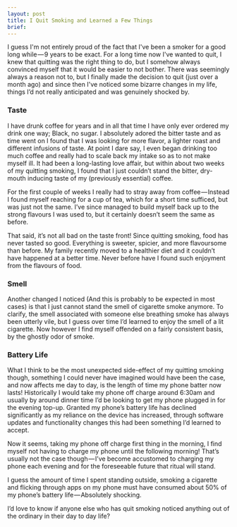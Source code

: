 ```yaml
---
layout: post
title: I Quit Smoking and Learned a Few Things
brief: 
---
```


I guess I'm not entirely proud of the fact that I've been a smoker for a good long while — 9 years to be exact. For a long time now I've wanted to quit, I knew that quitting was the right thing to do, but I somehow always convinced myself that it would be easier to not bother. There was seemingly always a reason not to, but I finally made the decision to quit (just over a month ago) and since then I've noticed some bizarre changes in my life, things I’d not really anticipated and was genuinely shocked by.

<!--more-->
	
### Taste
I have drunk coffee for years and in all that time I have only ever ordered my drink one way; Black, no sugar. I absolutely adored the bitter taste and as time went on I found that I was looking for more flavor, a lighter roast and different infusions of taste. At point I dare say, I even began drinking too much coffee and really had to scale back my intake so as to not make myself ill. It had been a long-lasting love affair, but within about two weeks of my quitting smoking, I found that I just couldn’t stand the bitter, dry-mouth inducing taste of my (previously essential) coffee.

For the first couple of weeks I really had to stray away from coffee — Instead I found myself reaching for a cup of tea, which for a short time sufficed, but was just not the same. I’ve since managed to build myself back up to the strong flavours I was used to, but it certainly doesn’t seem the same as before.

That said, it’s not all bad on the taste front! Since quitting smoking, food has never tasted so good. Everything is sweeter, spicier, and more flavoursome than before. My family recently moved to a healthier diet and it couldn’t have happened at a better time. Never before have I found such enjoyment from the flavours of food.

### Smell
Another changed I noticed (And this is probably to be expected in most cases) is that I just cannot stand the smell of cigarette smoke anymore. To clarify, the smell associated with someone else breathing smoke has always been utterly vile, but I guess over time I’d learned to enjoy the smell of a lit cigarette. Now however I find myself offended on a fairly consistent basis, by the ghostly odor of smoke.

### Battery Life
What I think to be the most unexpected side-effect of my quitting smoking though, something I could never have imagined would have been the case, and now affects me day to day, is the length of time my phone batter now lasts! Historically I would take my phone off charge around 6:30am and usually by around dinner time I’d be looking to get my phone plugged in for the evening top-up. Granted my phone’s battery life has declined significantly as my reliance on the device has increased, through software updates and functionality changes this had been something I’d learned to accept.

Now it seems, taking my phone off charge first thing in the morning, I find myself not having to charge my phone until the following morning! That’s usually not the case though — I’ve become accustomed to charging my phone each evening and for the foreseeable future that ritual will stand.

I guess the amount of time I spent standing outside, smoking a cigarette and flicking through apps on my phone must have consumed about 50% of my phone’s battery life — Absolutely shocking.

I’d love to know if anyone else who has quit smoking noticed anything out of the ordinary in their day to day life?
